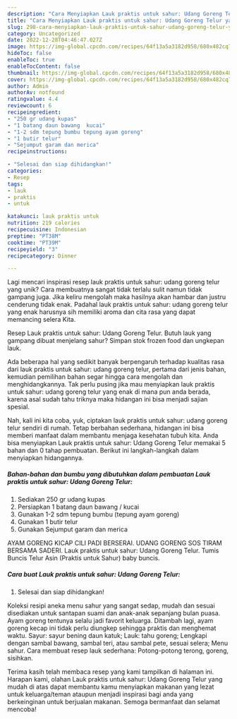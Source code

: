 ```yaml
---
description: "Cara Menyiapkan Lauk praktis untuk sahur: Udang Goreng Telur yang Lezat"
title: "Cara Menyiapkan Lauk praktis untuk sahur: Udang Goreng Telur yang Lezat"
slug: 298-cara-menyiapkan-lauk-praktis-untuk-sahur-udang-goreng-telur-yang-lezat
category: Uncategorized
date: 2022-12-28T04:46:47.027Z
image: https://img-global.cpcdn.com/recipes/64f13a5a3182d958/680x482cq70/lauk-praktis-untuk-sahur-udang-goreng-telur-foto-resep-utama.jpg
hideToc: false
enableToc: true
enableTocContent: false
thumbnail: https://img-global.cpcdn.com/recipes/64f13a5a3182d958/680x482cq70/lauk-praktis-untuk-sahur-udang-goreng-telur-foto-resep-utama.jpg
cover: https://img-global.cpcdn.com/recipes/64f13a5a3182d958/680x482cq70/lauk-praktis-untuk-sahur-udang-goreng-telur-foto-resep-utama.jpg
author: Admin
authorAv: notfound
ratingvalue: 4.4
reviewcount: 6
recipeingredient:
- "250 gr udang kupas"
- "1 batang daun bawang  kucai"
- "1-2 sdm tepung bumbu tepung ayam goreng"
- "1 butir telur"
- "Sejumput garam dan merica"
recipeinstructions:

- "Selesai dan siap dihidangkan!"
categories:
- Resep
tags:
- lauk
- praktis
- untuk

katakunci: lauk praktis untuk 
nutrition: 219 calories
recipecuisine: Indonesian
preptime: "PT38M"
cooktime: "PT39M"
recipeyield: "3"
recipecategory: Dinner

---
```





Lagi mencari inspirasi resep lauk praktis untuk sahur: udang goreng telur yang unik? Cara membuatnya sangat tidak terlalu sulit namun tidak gampang juga. Jika keliru mengolah maka hasilnya akan hambar dan justru cenderung tidak enak. Padahal lauk praktis untuk sahur: udang goreng telur yang enak harusnya sih memiliki aroma dan cita rasa yang dapat memancing selera Kita.





Resep Lauk praktis untuk sahur: Udang Goreng Telur. Butuh lauk yang gampang dibuat menjelang sahur? Simpan stok frozen food dan ungkepan lauk.

Ada beberapa hal yang sedikit banyak berpengaruh terhadap kualitas rasa dari lauk praktis untuk sahur: udang goreng telur, pertama dari jenis bahan, kemudian pemilihan bahan segar hingga cara mengolah dan menghidangkannya. Tak perlu pusing jika mau menyiapkan lauk praktis untuk sahur: udang goreng telur yang enak di mana pun anda berada, karena asal sudah tahu triknya maka hidangan ini bisa menjadi sajian spesial.






Nah, kali ini kita coba, yuk, ciptakan lauk praktis untuk sahur: udang goreng telur sendiri di rumah. Tetap berbahan sederhana, hidangan ini bisa memberi manfaat dalam membantu menjaga kesehatan tubuh kita. Anda bisa menyiapkan Lauk praktis untuk sahur: Udang Goreng Telur memakai 5 bahan dan 0 tahap pembuatan. Berikut ini langkah-langkah dalam menyiapkan hidangannya.

<!--inarticleads1-->

##### Bahan-bahan dan bumbu yang dibutuhkan dalam pembuatan Lauk praktis untuk sahur: Udang Goreng Telur:

1. Sediakan 250 gr udang kupas
1. Persiapkan 1 batang daun bawang / kucai
1. Gunakan 1-2 sdm tepung bumbu (tepung ayam goreng)
1. Gunakan 1 butir telur
1. Gunakan Sejumput garam dan merica


AYAM GORENG KICAP CILI PADI BERSERAI. UDANG GORENG SOS TIRAM BERSAMA SADERI. Lauk praktis untuk sahur: Udang Goreng Telur. Tumis Buncis Telur Asin (Praktis untuk Sahur) baby buncis. 

<!--inarticleads2-->

##### Cara buat Lauk praktis untuk sahur: Udang Goreng Telur:


1. Selesai dan siap dihidangkan!

Koleksi resipi aneka menu sahur yang sangat sedap, mudah dan sesuai disediakan untuk santapan suami dan anak-anak sepanjang bulan puasa. Ayam goreng tentunya selalu jadi favorit keluarga. Ditambah lagi, ayam goreng kecap ini tidak perlu diungkep sehingga praktis dan menghemat waktu. Sayur: sayur bening daun katuk; Lauk: tahu goreng; Lengkapi dengan sambal bawang, sambal teri, atau sambal pete, sesuai selera; Menu sahur. Cara membuat resep lauk sederhana: Potong-potong terong, goreng, sisihkan. 

Terima kasih telah membaca resep yang kami tampilkan di halaman ini. Harapan kami, olahan Lauk praktis untuk sahur: Udang Goreng Telur yang mudah di atas dapat membantu kamu menyiapkan makanan yang lezat untuk keluarga/teman ataupun menjadi inspirasi bagi anda yang berkeinginan untuk berjualan makanan. Semoga bermanfaat dan selamat mencoba!
